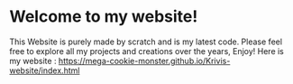 # Welcome to my website!

This Website is purely made by scratch and is my latest code.
Please feel free to explore all my projects and creations over the years, Enjoy!
Here is my website : https://mega-cookie-monster.github.io/Krivis-website/index.html

